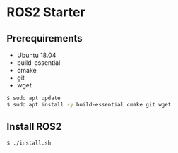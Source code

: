 # ROS2 Starter

## Prerequirements

- Ubuntu 18.04
- build-essential
- cmake
- git
- wget

```bash
$ sudo apt update
$ sudo apt install -y build-essential cmake git wget
```

## Install ROS2

```bash
$ ./install.sh
```